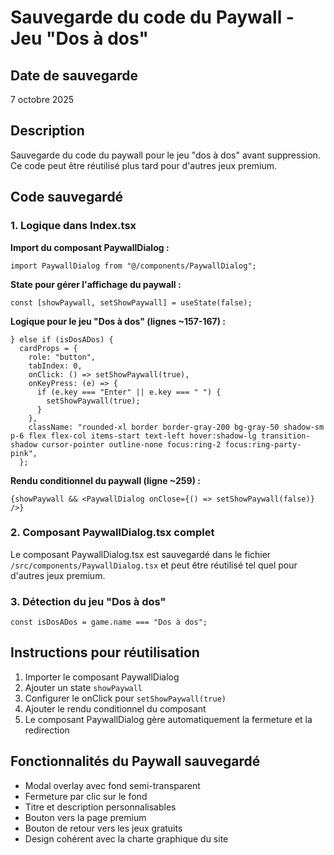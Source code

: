 # Sauvegarde du code du Paywall - Jeu "Dos à dos"

## Date de sauvegarde
7 octobre 2025

## Description
Sauvegarde du code du paywall pour le jeu "dos à dos" avant suppression. Ce code peut être réutilisé plus tard pour d'autres jeux premium.

## Code sauvegardé

### 1. Logique dans Index.tsx

**Import du composant PaywallDialog :**
```tsx
import PaywallDialog from "@/components/PaywallDialog";
```

**State pour gérer l'affichage du paywall :**
```tsx
const [showPaywall, setShowPaywall] = useState(false);
```

**Logique pour le jeu "Dos à dos" (lignes ~157-167) :**
```tsx
} else if (isDosADos) {
  cardProps = {
    role: "button",
    tabIndex: 0,
    onClick: () => setShowPaywall(true),
    onKeyPress: (e) => {
      if (e.key === "Enter" || e.key === " ") {
        setShowPaywall(true);
      }
    },
    className: "rounded-xl border border-gray-200 bg-gray-50 shadow-sm p-6 flex flex-col items-start text-left hover:shadow-lg transition-shadow cursor-pointer outline-none focus:ring-2 focus:ring-party-pink",
  };
```

**Rendu conditionnel du paywall (ligne ~259) :**
```tsx
{showPaywall && <PaywallDialog onClose={() => setShowPaywall(false)} />}
```

### 2. Composant PaywallDialog.tsx complet

Le composant PaywallDialog.tsx est sauvegardé dans le fichier `/src/components/PaywallDialog.tsx` et peut être réutilisé tel quel pour d'autres jeux premium.

### 3. Détection du jeu "Dos à dos"

```tsx
const isDosADos = game.name === "Dos à dos";
```

## Instructions pour réutilisation

1. Importer le composant PaywallDialog
2. Ajouter un state `showPaywall` 
3. Configurer le onClick pour `setShowPaywall(true)`
4. Ajouter le rendu conditionnel du composant
5. Le composant PaywallDialog gère automatiquement la fermeture et la redirection

## Fonctionnalités du Paywall sauvegardé

- Modal overlay avec fond semi-transparent
- Fermeture par clic sur le fond
- Titre et description personnalisables
- Bouton vers la page premium
- Bouton de retour vers les jeux gratuits
- Design cohérent avec la charte graphique du site